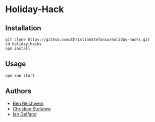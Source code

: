 # Holiday-Hack

## Installation

```
git clone https://github.com/ChristianStefaniw/holiday-hacks.git
cd holiday-hacks
npm install
```

## Usage

`npm run start`

## Authors

* [Ben Reichwein](https://github.com/BenReichwein)
* [Christian Stefaniw](https://github.com/ChristianStefaniw)
* [Ian Gelfand](https://github.com/IanGelfand)
